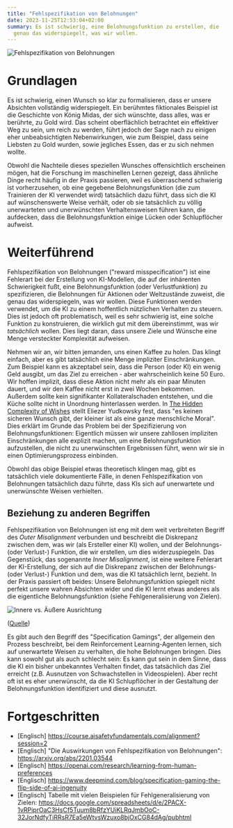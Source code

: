 ```yaml
---
title: "Fehlspezifikation von Belohnungen"
date: 2023-11-25T12:53:04+02:00
summary: Es ist schwierig, eine Belohnungsfunktion zu erstellen, die
  genau das widerspiegelt, was wir wollen.
---
```


![Fehlspezifikation von Belohnungen](/king-midas.png 'Fehlspezifikation von Belohnungen ist eine Fehlerart bei der Erstellung von KI-Modellen, verursacht durch die inhärente Schwierigkeit, unsere Absichten sauber zu formalisieren. Ein berühmtes fiktionales Beispiel ist König Midas, der sich wünschte, dass alles, was er berührte, zu Gold wurde.')

# Grundlagen

Es ist schwierig, einen Wunsch so klar zu formalisieren, dass er unsere Absichten vollständig widerspiegelt. Ein berühmtes fiktionales Beispiel ist die Geschichte von König Midas, der sich wünschte, dass alles, was er berührte, zu Gold wird. Das scheint oberflächlich betrachtet ein effektiver Weg zu sein, um reich zu werden, führt jedoch der Sage nach zu einigen eher unbeabsichtigten Nebenwirkungen, wie zum Beispiel, dass seine Liebsten zu Gold wurden, sowie jegliches Essen, das er zu sich nehmen wollte.

Obwohl die Nachteile dieses speziellen Wunsches offensichtlich erscheinen mögen, hat die Forschung im maschinellen Lernen gezeigt, dass ähnliche Dinge recht häufig in der Praxis passieren, weil es überraschend schwierig ist vorherzusehen, ob eine gegebene Belohnungsfunktion (die zum Trainieren der KI verwendet wird) tatsächlich dazu führt, dass sich die KI auf wünschenswerte Weise verhält, oder ob sie tatsächlich zu völlig unerwarteten und unerwünschten Verhaltensweisen führen kann, die aufdecken, dass die Belohnungsfunktion einige Lücken oder Schlupflöcher aufweist.

# Weiterführend

Fehlspezifikation von Belohnungen ("reward misspecification") ist eine Fehlerart bei der Erstellung von KI-Modellen, die auf der inhärenten Schwierigkeit fußt, eine Belohnungsfunktion (oder Verlustfunktion) zu spezifizieren, die Belohnungen für Aktionen oder Weltzustände zuweist, die genau das widerspiegeln, was wir wollen. Diese Funktionen werden verwendet, um die KI zu einem hoffentlich nützlichen Verhalten zu steuern. Dies ist jedoch oft problematisch, weil es sehr schwierig ist, eine solche Funktion zu konstruieren, die wirklich gut mit dem übereinstimmt, was wir *tatsächlich* wollen. Dies liegt daran, dass unsere Ziele und Wünsche eine Menge versteckter Komplexität aufweisen.

Nehmen wir an, wir bitten jemanden, uns einen Kaffee zu holen. Das klingt einfach, aber es gibt tatsächlich eine Menge impliziter Einschränkungen. Zum Beispiel kann es akzeptabel sein, dass die Person (oder KI) ein wenig Geld ausgibt, um das Ziel zu erreichen - aber wahrscheinlich keine 50 Euro. Wir hoffen implizit, dass diese Aktion nicht mehr als ein paar Minuten dauert, und wir den Kaffee nicht erst in zwei Wochen bekommen. Außerdem sollte kein signifikanter Kollateralschaden entstehen, und die Küche sollte nicht in Unordnung hinterlassen werden. In [The Hidden Complexity of Wishes](https://www.lesswrong.com/posts/4ARaTpNX62uaL86j6/the-hidden-complexity-of-wishes) stellt Eliezer Yudkowsky fest, dass "es keinen sicheren Wunsch gibt, der kleiner ist als eine ganze menschliche Moral". Dies erklärt im Grunde das Problem bei der Spezifizierung von Belohnungsfunktionen: Eigentlich müssen wir unsere zahllosen impliziten Einschränkungen alle explizit machen, um eine Belohnungsfunktion aufzustellen, die nicht zu unerwünschten Ergebnissen führt, wenn wir sie in einen Optimierungsprozess einbinden.

Obwohl das obige Beispiel etwas theoretisch klingen mag, gibt es tatsächlich viele dokumentierte Fälle, in denen Fehlspezifikation von Belohnungen tatsächlich dazu führte, dass KIs sich auf unerwartete und unerwünschte Weisen verhielten.

## Beziehung zu anderen Begriffen

Fehlspezifikation von Belohnungen ist eng mit dem weit verbreiteten Begriff des *Outer Misalignment* verbunden und beschreibt die Diskrepanz zwischen dem, was wir (als Ersteller einer KI) wollen, und der Belohnungs- (oder Verlust-) Funktion, die wir erstellen, um dies widerzuspiegeln. Das Gegenstück, das sogenannte *Inner Misalignment*, ist eine weitere Fehlerart der KI-Erstellung, der sich auf die Diskrepanz zwischen der Belohnungs- (oder Verlust-) Funktion und dem, was die KI tatsächlich lernt, bezieht. In der Praxis passiert oft beides: Unsere Belohnungsfunktion spiegelt nicht perfekt unsere wahren Absichten wider und die KI lernt etwas anderes als die eigentliche Belohnungsfunktion (siehe Fehlgeneralisierung von Zielen).

![Innere vs. Äußere Ausrichtung](/inner-outer-alignment.png 'Diagramm, das die Beziehung zwischen "Inner" und "Outer Alignment" zeigt')

([Quelle](https://www.lesswrong.com/posts/x2n7mBLryDXuLwGhx/technical-ai-safety-research-landscape-slides))

Es gibt auch den Begriff des "Specification Gamings", der allgemein den Prozess beschreibt, bei dem Reinforcement Learning-Agenten lernen, sich auf unerwartete Weisen zu verhalten, die hohe Belohnungen bringen. Dies kann sowohl gut als auch schlecht sein: Es kann gut sein in dem Sinne, dass die KI ein bisher unbekanntes Verhalten findet, das tatsächlich das Ziel erreicht (z.B. Ausnutzen von Schwachstellen in Videospielen). Aber recht oft ist es eher unerwünscht, da die KI Schlupflöcher in der Gestaltung der Belohnungsfunktion identifiziert und diese ausnutzt.

# Fortgeschritten

- [Englisch] https://course.aisafetyfundamentals.com/alignment?session=2
- [Englisch] "Die Auswirkungen von Fehlspezifikation von Belohnungen": https://arxiv.org/abs/2201.03544
- [Englisch] https://openai.com/research/learning-from-human-preferences
- [Englisch] https://www.deepmind.com/blog/specification-gaming-the-flip-side-of-ai-ingenuity
- [Englisch] Tabelle mit vielen Beispielen für Fehlgeneralisierung von Zielen: https://docs.google.com/spreadsheets/d/e/2PACX-1vRPiprOaC3HsCf5Tuum8bRfzYUiKLRqJmbOoC-32JorNdfyTiRRsR7Ea5eWtvsWzuxo8bjOxCG84dAg/pubhtml
